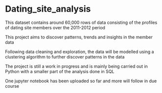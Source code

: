 # Dating_site_analysis

This dataset contains around 60,000 rows of data consisting of the profiles of dating site members over the 2011-2012 period

This project aims to discover patterns, trends and insights in the member data

Following data cleaning and exploration, the data will be modelled using a clustering algorithm to further discover patterns in the data

The project is still a work in progress and is mainly being carried out in Python with a smaller part of the analysis done in SQL

One jupyter notebook has been uploaded so far and more will follow in due course
